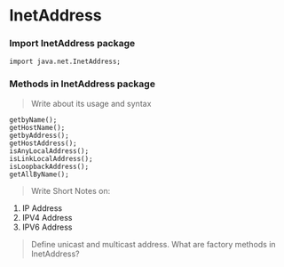 # InetAddress

### Import InetAddress package

```
import java.net.InetAddress;
```

### Methods in InetAddress package

> Write about its usage and syntax

```
getbyName();
getHostName();
getbyAddress();
getHostAddress();
isAnyLocalAddress();
isLinkLocalAddress();
isLoopbackAddress();
getAllByName();
```

> Write Short Notes on:

1. IP Address
2. IPV4 Address
3. IPV6 Address

> Define unicast and multicast address.
> What are factory methods in InetAddress?
